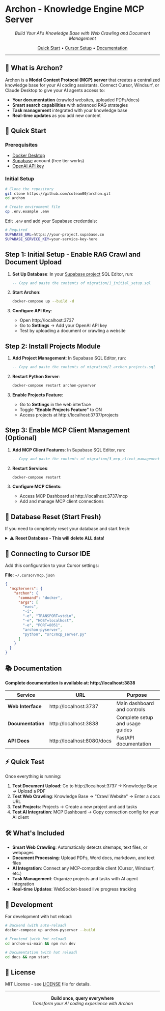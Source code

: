 # Archon - Knowledge Engine MCP Server

<p align="center">
  <em>Build Your AI's Knowledge Base with Web Crawling and Document Management</em>
</p>

<p align="center">
  <a href="#-quick-start">Quick Start</a> •
  <a href="#-connecting-to-cursor-ide">Cursor Setup</a> •
  <a href="#-documentation">Documentation</a>
</p>

---

## 🎯 What is Archon?

Archon is a **Model Context Protocol (MCP) server** that creates a centralized knowledge base for your AI coding assistants. Connect Cursor, Windsurf, or Claude Desktop to give your AI agents access to:

- **Your documentation** (crawled websites, uploaded PDFs/docs)
- **Smart search capabilities** with advanced RAG strategies  
- **Task management** integrated with your knowledge base
- **Real-time updates** as you add new content

## 🚀 Quick Start

### Prerequisites
- [Docker Desktop](https://www.docker.com/products/docker-desktop/)
- [Supabase](https://supabase.com/) account (free tier works)
- [OpenAI API key](https://platform.openai.com/api-keys)

### Initial Setup

```bash
# Clone the repository
git clone https://github.com/coleam00/archon.git
cd archon

# Create environment file
cp .env.example .env
```

Edit `.env` and add your Supabase credentials:

```bash
# Required
SUPABASE_URL=https://your-project.supabase.co
SUPABASE_SERVICE_KEY=your-service-key-here
```

## Step 1: Initial Setup - Enable RAG Crawl and Document Upload

1. **Set Up Database**: In your [Supabase project](https://supabase.com/dashboard) SQL Editor, run:
   ```sql
   -- Copy and paste the contents of migration/1_initial_setup.sql
   ```

2. **Start Archon**:
   ```bash
   docker-compose up --build -d
   ```

3. **Configure API Key**:
   - Open http://localhost:3737
   - Go to **Settings** → Add your OpenAI API key
   - Test by uploading a document or crawling a website

## Step 2: Install Projects Module

1. **Add Project Management**: In Supabase SQL Editor, run:
   ```sql
   -- Copy and paste the contents of migration/2_archon_projects.sql
   ```

2. **Restart Python Server**:
   ```bash
   docker-compose restart archon-pyserver
   ```

3. **Enable Projects Feature**:
   - Go to **Settings** in the web interface
   - Toggle **"Enable Projects Feature"** to ON
   - Access projects at http://localhost:3737/projects

## Step 3: Enable MCP Client Management (Optional)

1. **Add MCP Client Features**: In Supabase SQL Editor, run:
   ```sql
   -- Copy and paste the contents of migration/3_mcp_client_management.sql
   ```

2. **Restart Services**:
   ```bash
   docker-compose restart
   ```

3. **Configure MCP Clients**:
   - Access MCP Dashboard at http://localhost:3737/mcp
   - Add and manage MCP client connections

## 🔄 Database Reset (Start Fresh)

If you need to completely reset your database and start fresh:

<details>
<summary>⚠️ <strong>Reset Database - This will delete ALL data!</strong></summary>

1. **Run Reset Script**: In your Supabase SQL Editor, run:
   ```sql
   -- Copy and paste the contents of migration/RESET_DB.sql
   -- ⚠️ WARNING: This will delete all data!
   ```

2. **Rebuild Database**: After reset, run the migration files in order:
   ```sql
   -- Step 1: Run migration/1_initial_setup.sql
   -- Step 2: Run migration/2_archon_projects.sql
   -- Step 3: Run migration/3_mcp_client_management.sql (optional)
   ```

3. **Restart Services**:
   ```bash
   docker-compose restart
   ```

4. **Reconfigure**: 
   - Add your OpenAI API key in Settings
   - Re-upload any documents or re-crawl websites
   - Enable Projects feature if needed

The reset script safely removes all tables, functions, triggers, and policies with proper dependency handling.

</details>

## 🔌 Connecting to Cursor IDE

Add this configuration to your Cursor settings:

**File**: `~/.cursor/mcp.json`

```json
{
  "mcpServers": {
    "archon": {
      "command": "docker",
      "args": [
        "exec", 
        "-i",
        "-e", "TRANSPORT=stdio",
        "-e", "HOST=localhost", 
        "-e", "PORT=8051",
        "archon-pyserver",
        "python", "src/mcp_server.py"
      ]
    }
  }
}
```

## 📚 Documentation

**Complete documentation is available at: http://localhost:3838**

| Service | URL | Purpose |
|---------|-----|---------|
| **Web Interface** | http://localhost:3737 | Main dashboard and controls |
| **Documentation** | http://localhost:3838 | Complete setup and usage guides |
| **API Docs** | http://localhost:8080/docs | FastAPI documentation |

## ⚡ Quick Test

Once everything is running:

1. **Test Document Upload**: Go to http://localhost:3737 → Knowledge Base → Upload a PDF
2. **Test Web Crawling**: Knowledge Base → "Crawl Website" → Enter a docs URL
3. **Test Projects**: Projects → Create a new project and add tasks
4. **Test AI Integration**: MCP Dashboard → Copy connection config for your AI client

## 🛠️ What's Included

- **Smart Web Crawling**: Automatically detects sitemaps, text files, or webpages
- **Document Processing**: Upload PDFs, Word docs, markdown, and text files
- **AI Integration**: Connect any MCP-compatible client (Cursor, Windsurf, etc.)
- **Task Management**: Organize projects and tasks with AI agent integration
- **Real-time Updates**: WebSocket-based live progress tracking

## 🔧 Development

For development with hot reload:

```bash
# Backend (with auto-reload)
docker-compose up archon-pyserver --build

# Frontend (with hot reload) 
cd archon-ui-main && npm run dev

# Documentation (with hot reload)
cd docs && npm start
```

## 📄 License

MIT License - see [LICENSE](LICENSE) file for details.

---

<p align="center">
  <strong>Build once, query everywhere</strong><br>
  <em>Transform your AI coding experience with Archon</em>
</p>
